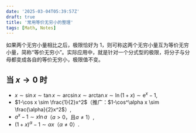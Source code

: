 ```yaml
---
date: '2025-03-04T05:39:57Z'
draft: true
title: '常用等价无穷小的整理'
tags: [Math, Notes]
---
```


如果两个无穷小量相比之后，极限恰好为 1，则可称这两个无穷小量互为等价无穷小量，简称“等价无穷小”。实际应用中，就是针对一个分式型的极限，将分子与分母都变成各自的等价无穷小，极限值不变。

## 当 $x \to 0$ 时

- $x \sim \sin x \sim \tan x \sim \arcsin x \sim \arctan x \sim \ln{(1+x)} \sim \mathrm{e}^x - 1$,
- $1-\cos x \sim \frac{1}{2}x^2$（推广：$1-\cos^\alpha x \sim \frac{\alpha}{2}x^2$）,
- $a^x-1 \sim x\ln a$（$a>0$，且$a \neq 1$）,
- $(1+x)^\alpha-1 \sim \alpha x$（$\alpha \neq 0$）.

